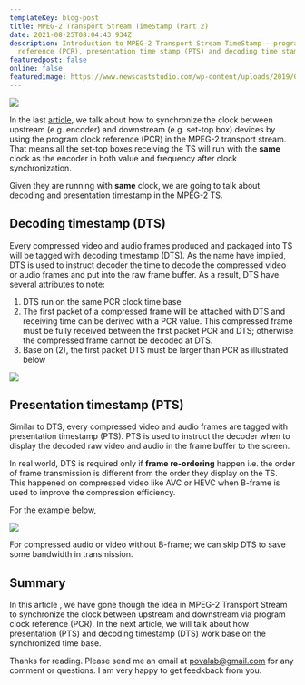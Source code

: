 ```yaml
---
templateKey: blog-post
title: MPEG-2 Transport Stream TimeStamp (Part 2)
date: 2021-08-25T08:04:43.934Z
description: Introduction to MPEG-2 Transport Stream TimeStamp - program clock
  reference (PCR), presentation time stamp (PTS) and decoding time stamp (DTS).
featuredpost: false
online: false
featuredimage: https://www.newscaststudio.com/wp-content/uploads/2019/02/broadcast-automation-NCS.jpg
---
```

![](https://www.newscaststudio.com/wp-content/uploads/2019/02/broadcast-automation-NCS.jpg)

In the last [article](https://andy.povalab.com/blog/2021-08-23-mpeg-2-transport-stream-timestamp-part-1/), we talk about how to synchronize the clock between upstream (e.g. encoder) and downstream (e.g. set-top box) devices by using the program clock reference (PCR) in the MPEG-2 transport stream. That means all the set-top boxes receiving the TS will run with the **same** clock as the encoder in both value and frequency after clock synchronization.

Given they are running with **same** clock, we are going to talk about decoding and presentation timestamp in the MPEG-2 TS.

## Decoding timestamp (DTS)

Every compressed video and audio frames produced and packaged into TS will be tagged with decoding timestamp (DTS). As the name have implied, DTS is used to instruct decoder the time to decode the compressed video or audio frames and put into the raw frame buffer. As a result, DTS have several attributes to note:

1. DTS run on the same PCR clock time base
2. The first packet of a compressed frame will be attached with DTS and receiving time can be derived with a PCR value. This compressed frame must be fully received between the first packet PCR and DTS; otherwise the compressed frame cannot be decoded at DTS.
3. Base on (2), the first packet DTS must be larger than PCR as illustrated below

![](https://d3i71xaburhd42.cloudfront.net/2d26e07fe9d8c3b881a2334e3f53761d374456ed/4-Figure5-1.png)

## Presentation timestamp (PTS)

Similar to DTS, every compressed video and audio frames are tagged with presentation timestamp (PTS). PTS is used to instruct the decoder when to display the decoded raw video and audio in the frame buffer to the screen.

In real world, DTS is required only if **frame re-ordering** happen i.e. the order of frame transmission is different from the order they display on the TS. This happened on compressed video like AVC or HEVC when B-frame is used to improve the compression efficiency.

For the example below, 

![](https://1.bp.blogspot.com/-USpO9dddbRo/Xx9-vt7sJdI/AAAAAAAAGKA/5YrWd2dWoMAF8eZfFftKoxEF-tep5nqMQCLcBGAsYHQ/s1600/ts.jpg)

For compressed audio or video without B-frame; we can skip DTS to save some bandwidth in transmission.

## Summary

In this article , we have gone though the idea in MPEG-2 Transport Stream to synchronize the clock between upstream and downstream via program clock reference (PCR). In the next article, we will talk about how presentation (PTS) and decoding timestamp (DTS) work base on the synchronized time base.

Thanks for reading. Please send me an email at povalab@gmail.com for any comment or questions. I am very happy to get feedkback from you.